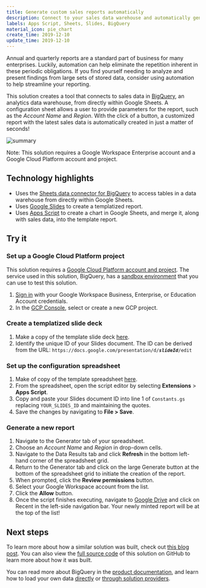 ```yaml
---
title: Generate custom sales reports automatically
description: Connect to your sales data warehouse and automatically generate presentations for particular customers.
labels: Apps Script, Sheets, Slides, BigQuery
material_icon: pie_chart
create_time: 2019-12-10
update_time: 2019-12-10
---
```


Annual and quarterly reports are a standard part of business 
for many enterprises. Luckily, automation can help eliminate the 
repetition inherent in these periodic obligations. 
If you find yourself needing to analyze and present findings 
from large sets of stored data, consider using automation 
to help streamline your reporting. 

This solution creates a tool that connects to sales data in 
[BigQuery][bigquery], an analytics data warehouse, from directly within 
Google Sheets. A configuration sheet allows a user to provide 
parameters for the report, such as the _Account Name_ and 
_Region_. With the click of a button, a customized report
with the latest sales data is automatically created in just 
a matter of seconds! 

![summary](https://cdn.jsdelivr.net/gh/googleworkspace/solutions@master/generate-sales-report/demo.gif)

Note: This solution requires a Google Workspace Enterprise account and a Google Cloud Platform account and 
project.

## Technology highlights

- Uses the [Sheets data connector for BigQuery][connector-support]
  to access tables in a data warehouse from directly 
  within Google Sheets.
- Uses [Google Slides][google-slides] to create a templatized 
  report.
- Uses [Apps Script][apps-script] to 
  create a chart in Google Sheets, and merge it, along with 
  sales data, into the template report.

## Try it

### Set up a Google Cloud Platform project
This solution requires a [Google Cloud Platform account and project][gcp-account]. The service used in this solution, BigQuery, 
has a [sandbox environment][sandbox] 
that you can use to test this solution.

1. [Sign in][sign-in] with your Google Workspace Business, Enterprise, 
or Education Account credentials. 
1. In the [GCP Console][console], select or create a new GCP project.

### Create a templatized slide deck

1. Make a copy of the template slide deck [here][slide-deck].
1. Identify the unique ID of your Slides document. The ID can 
be derived from the URL: `https://docs.google.com/presentation/d/`_**`slideId`**_`/edit`

### Set up the configuration spreadsheet

1. Make of copy of the template spreadsheet [here][spreadsheet].
1. From the spreadsheet, open the script editor by selecting 
**Extensions** <span aria-label="and then">></span> **Apps Script**.
1. Copy and paste your Slides document ID into line 1 of 
`Constants.gs` replacing `YOUR_SLIDES_ID` and maintaining 
the quotes.
1. Save the changes by navigating to **File > Save**.

### Generate a new report

1. Navigate to the Generator tab of your spreadsheet.
1. Choose an _Account Name_ and _Region_ in drop-down cells.
1. Navigate to the Data Results tab and click **Refresh** 
in the bottom left-hand corner of the spreadsheet grid.   
1. Return to the Generator tab and click on the large 
Generate button at the bottom of the spreadsheet grid to 
initiate the creation of the report.
1. When prompted, click the **Review permissions** button.
1. Select your Google Workspace account from the list.
1. Click the **Allow** button.
1. Once the script finishes executing, navigate to 
[Google Drive][drive] and click on Recent in the 
left-side navigation bar. Your newly minted report 
will be at the top of the list!

## Next steps

To learn more about how a similar solution was built, 
check out [this blog post][blog-post]. You can also view
the [full source code][github] of this solution on GitHub to
learn more about how it was built.

You can read more about BigQuery in the 
[product documentation][bigquery], and learn how to 
load your own data [directly][load-data] or 
[through solution providers][bq-providers].

[github]: https://github.com/googleworkspace/solutions/blob/master/generate-sales-report
[connector-support]: https://support.google.com/docs/answer/9077536
[google-slides]: https://slides.google.com
[apps-script]: https://developers.google.com/apps-script/
[gcp-account]: https://cloud.google.com/apis/docs/getting-started
[sandbox]: https://cloud.google.com/bigquery/docs/sandbox
[sign-in]: https://accounts.google.com/Login
[console]: https://console.cloud.google.com
[slide-deck]:https://docs.google.com/presentation/d/1w3TraCXAvtAx2BbYfF4FHIt976ILLqqffi5L5gRhDRA/copy
[spreadsheet]:https://docs.google.com/spreadsheets/d/17wEiZoXBOzMJPx1SkpVUcVylc9qaOHouEfNbccodNaI/copy
[drive]: https://drive.google.com
[blog-post]:https://cloud.google.com/blog/products/data-analytics/simplify-reporting-with-the-sheets-data-connector-for-bigquery-and-voila-automated-content-updates-for-g-suite
[bigquery]: https://cloud.google.com/bigquery/
[load-data]: https://cloud.google.com/bigquery/docs/loading-data
[bq-providers]: https://cloud.google.com/bigquery/providers/


